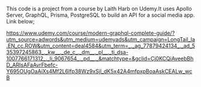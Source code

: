 This code is a project from a course by Laith Harb on Udemy.It uses Apollo Server, GraphQL, Prisma, PostgreSQL to build an API for a social media app. Link below;

https://www.udemy.com/course/modern-graphql-complete-guide/?utm_source=adwords&utm_medium=udemyads&utm_campaign=LongTail_la.EN_cc.ROW&utm_content=deal4584&utm_term=_._ag_77879424134_._ad_535397245863_._kw__._de_c_._dm__._pl__._ti_dsa-1007766171312_._li_9067654_._pd__._&matchtype=&gclid=Cj0KCQiAveebBhD_ARIsAFaAvrFbefc-Y695OUgOaAiXs4Mf2L6lfp38Wz9xSjl_dK5x42A4mfpxpBoaAskCEALw_wcB
